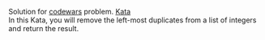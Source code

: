 Solution for <a href="http://www.codewars.com">codewars</a> problem.
<a href=https://www.codewars.com/kata/5ba38ba180824a86850000f7>Kata</a>
<br>
In this Kata, you will remove the left-most duplicates from a list of integers and return the result.
<br>